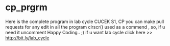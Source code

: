 # cp_prgrm
Here is the complete program in lab cycle CUCEK S1, CP 
you can make pull requests for any edit 
in all the program clrscr() used as a commend , so, if u need it uncomment 
Happy Coding.. ;)
if u want lab cycle click here >> http://bit.ly/lab_cycle
